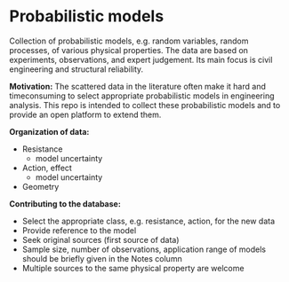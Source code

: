 # Probabilistic models

Collection of probabilistic models, e.g. random variables, random processes, of various physical properties.
The data are based on experiments, observations, and expert judgement. Its main focus is civil engineering and structural reliability.

__Motivation:__
The scattered data in the literature often make it hard and timeconsuming to select appropriate probabilistic models in engineering analysis.
This repo is intended to collect these probabilistic models and to provide an open platform to extend them.

__Organization of data:__
* Resistance
	* model uncertainty
* Action, effect
	* model uncertainty
* Geometry

__Contributing to the database:__
* Select the appropriate class, e.g. resistance, action, for the new data
* Provide reference to the model
* Seek original sources (first source of data)
* Sample size, number of observations, application range of models should be briefly given in the Notes column
* Multiple sources to the same physical property are welcome
